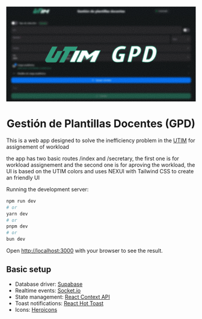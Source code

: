 ![GPD utim](/public/social_preview.jpg)
<h1 align="center">
  Gestión de Plantillas Docentes (GPD)
</h1>

This is a web app designed to solve the inefficiency problem in the [UTIM](http://www.utim.edu.mx/) for assignement of workload

the app has two basic routes /index and /secretary, the first one is for workload assignement and the second one is for aproving the workload,
the UI is based on the UTIM colors and uses NEXUI with Tailwind CSS to create an friendly UI

Running the development server:

```bash
npm run dev
# or
yarn dev
# or
pnpm dev
# or
bun dev
```

Open [http://localhost:3000](http://localhost:3000) with your browser to see the result.

## Basic setup
- Database driver: [Supabase](https://supabase.com/)
- Realtime events: [Socket.io](https://socket.io/)
- State management: [React Context API](https://react.dev/reference/react/useContext)
- Toast notifications: [React Hot Toast](https://react-hot-toast.com/docs)
- Icons: [Heroicons](https://heroicons.com/)

